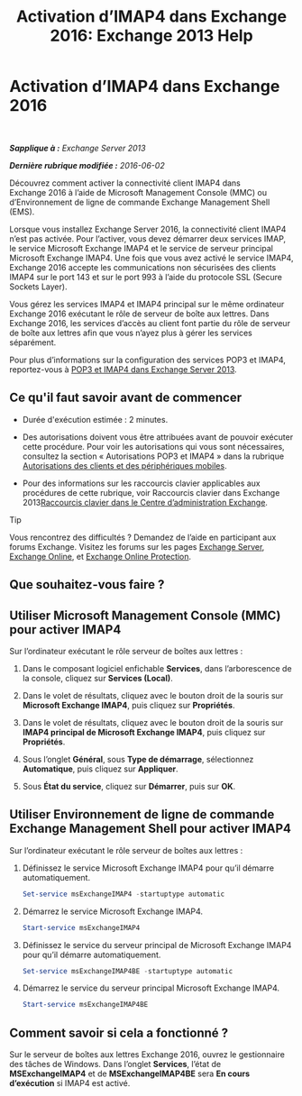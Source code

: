 ﻿---
title: 'Activation d’IMAP4 dans Exchange 2016: Exchange 2013 Help'
TOCTitle: Activation d’IMAP4 dans Exchange 2016
ms:assetid: c1ae10dd-14da-4400-b38d-2aeafde8abe6
ms:mtpsurl: https://technet.microsoft.com/fr-fr/library/Bb124489(v=EXCHG.150)
ms:contentKeyID: 50479136
ms.date: 04/24/2018
mtps_version: v=EXCHG.150
ms.translationtype: HT
---

# Activation d’IMAP4 dans Exchange 2016

 

_**Sapplique à :** Exchange Server 2013_

_**Dernière rubrique modifiée :** 2016-06-02_

Découvrez comment activer la connectivité client IMAP4 dans Exchange 2016 à l’aide de Microsoft Management Console (MMC) ou d’Environnement de ligne de commande Exchange Management Shell (EMS).

Lorsque vous installez Exchange Server 2016, la connectivité client IMAP4 n’est pas activée. Pour l’activer, vous devez démarrer deux services IMAP, le service Microsoft Exchange IMAP4 et le service de serveur principal Microsoft Exchange IMAP4. Une fois que vous avez activé le service IMAP4, Exchange 2016 accepte les communications non sécurisées des clients IMAP4 sur le port 143 et sur le port 993 à l’aide du protocole SSL (Secure Sockets Layer).

Vous gérez les services IMAP4 et IMAP4 principal sur le même ordinateur Exchange 2016 exécutant le rôle de serveur de boîte aux lettres. Dans Exchange 2016, les services d’accès au client font partie du rôle de serveur de boîte aux lettres afin que vous n’ayez plus à gérer les services séparément.

Pour plus d’informations sur la configuration des services POP3 et IMAP4, reportez-vous à [POP3 et IMAP4 dans Exchange Server 2013](pop3-and-imap4-in-exchange-server-2013-exchange-2013-help.md).

## Ce qu'il faut savoir avant de commencer

  - Durée d'exécution estimée : 2 minutes.

  - Des autorisations doivent vous être attribuées avant de pouvoir exécuter cette procédure. Pour voir les autorisations qui vous sont nécessaires, consultez la section « Autorisations POP3 et IMAP4 » dans la rubrique [Autorisations des clients et des périphériques mobiles](clients-and-mobile-devices-permissions-exchange-2013-help.md).

  - Pour des informations sur les raccourcis clavier applicables aux procédures de cette rubrique, voir Raccourcis clavier dans Exchange 2013[Raccourcis clavier dans le Centre d’administration Exchange](keyboard-shortcuts-in-the-exchange-admin-center-exchange-online-protection-help.md).

> [!TIP]
> Vous rencontrez des difficultés ? Demandez de l’aide en participant aux forums Exchange. Visitez les forums sur les pages <a href="https://go.microsoft.com/fwlink/p/?linkid=60612">Exchange Server</a>, <a href="https://go.microsoft.com/fwlink/p/?linkid=267542">Exchange Online</a>, et <a href="https://go.microsoft.com/fwlink/p/?linkid=285351">Exchange Online Protection</a>.


## Que souhaitez-vous faire ?

## Utiliser Microsoft Management Console (MMC) pour activer IMAP4

Sur l’ordinateur exécutant le rôle serveur de boîtes aux lettres :

1.  Dans le composant logiciel enfichable **Services**, dans l’arborescence de la console, cliquez sur **Services (Local)**.

2.  Dans le volet de résultats, cliquez avec le bouton droit de la souris sur **Microsoft Exchange IMAP4**, puis cliquez sur **Propriétés**.

3.  Dans le volet de résultats, cliquez avec le bouton droit de la souris sur **IMAP4 principal de Microsoft Exchange IMAP4**, puis cliquez sur **Propriétés**.

4.  Sous l’onglet **Général**, sous **Type de démarrage**, sélectionnez **Automatique**, puis cliquez sur **Appliquer**.

5.  Sous **État du service**, cliquez sur **Démarrer**, puis sur **OK**.

## Utiliser Environnement de ligne de commande Exchange Management Shell pour activer IMAP4

Sur l’ordinateur exécutant le rôle serveur de boîtes aux lettres :

1.  Définissez le service Microsoft Exchange IMAP4 pour qu’il démarre automatiquement.
    
    ```powershell
    Set-service msExchangeIMAP4 -startuptype automatic
    ```

2.  Démarrez le service Microsoft Exchange IMAP4.
    
    ```powershell
    Start-service msExchangeIMAP4
    ```

3.  Définissez le service du serveur principal de Microsoft Exchange IMAP4 pour qu’il démarre automatiquement.
    
    ```powershell
    Set-service msExchangeIMAP4BE -startuptype automatic
    ```

4.  Démarrez le service du serveur principal Microsoft Exchange IMAP4.
    
    ```powershell
    Start-service msExchangeIMAP4BE
    ```

## Comment savoir si cela a fonctionné ?

Sur le serveur de boîtes aux lettres Exchange 2016, ouvrez le gestionnaire des tâches de Windows. Dans l’onglet **Services**, l’état de **MSExchangeIMAP4** et de **MSExchangeIMAP4BE** sera **En cours d’exécution** si IMAP4 est activé.

